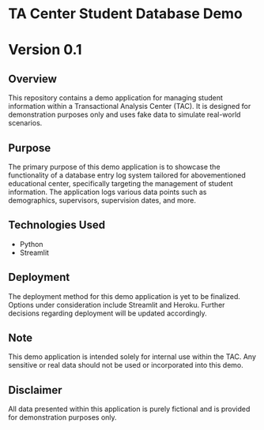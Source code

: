 # TA Center Student Database Demo

# Version 0.1

## Overview
This repository contains a demo application for managing student information within a Transactional Analysis Center (TAC). It is designed for demonstration purposes only and uses fake data to simulate real-world scenarios.

## Purpose
The primary purpose of this demo application is to showcase the functionality of a database entry log system tailored for abovementioned educational center, specifically targeting the management of student information. The application logs various data points such as demographics, supervisors, supervision dates, and more.

## Technologies Used
- Python
- Streamlit

## Deployment
The deployment method for this demo application is yet to be finalized. Options under consideration include Streamlit and Heroku. Further decisions regarding deployment will be updated accordingly.

## Note
This demo application is intended solely for internal use within the TAC. Any sensitive or real data should not be used or incorporated into this demo.

## Disclaimer
All data presented within this application is purely fictional and is provided for demonstration purposes only.